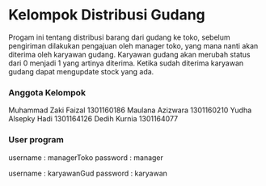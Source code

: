 # Kelompok Distribusi Gudang

Progam ini tentang distribusi barang dari gudang ke toko, sebelum pengiriman dilakukan pengajuan oleh manager toko, yang mana nanti akan diterima oleh karyawan gudang. Karyawan gudang akan merubah status dari 0 menjadi 1 yang artinya diterima. Ketika sudah diterima karyawan gudang dapat mengupdate stock yang ada.

### Anggota Kelompok
Muhammad Zaki Faizal 1301160186
Maulana Azizwara	1301160210
Yudha Alsepky Hadi	1301164126
Dedih Kurnia	1301164077

### User program
username : managerToko
password : manager

username : karyawanGud
password : karyawan
